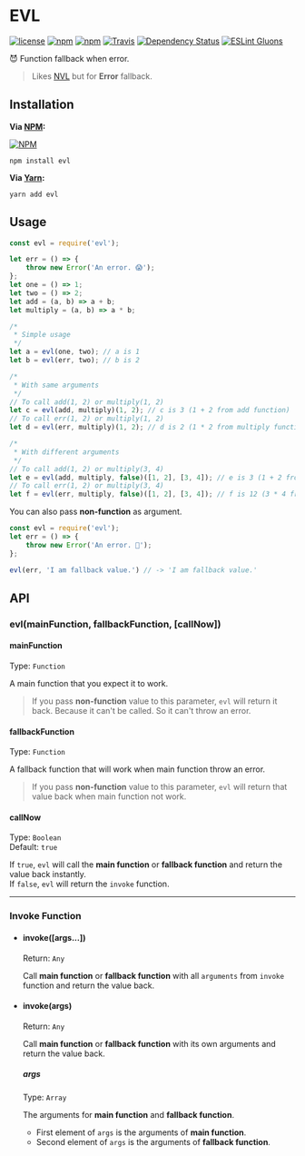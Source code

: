 # EVL
[![license](https://img.shields.io/github/license/gluons/EVL.svg?style=flat-square)](https://github.com/gluons/EVL/blob/master/LICENSE)
[![npm](https://img.shields.io/npm/v/evl.svg?style=flat-square)](https://www.npmjs.com/package/evl)
[![npm](https://img.shields.io/npm/dt/evl.svg?style=flat-square)](https://www.npmjs.com/package/evl)
[![Travis](https://img.shields.io/travis/gluons/EVL.svg?style=flat-square)](https://travis-ci.org/gluons/EVL)
[![Dependency Status](https://dependencyci.com/github/gluons/EVL/badge?style=flat-square)](https://dependencyci.com/github/gluons/EVL)
[![ESLint Gluons](https://img.shields.io/badge/code%20style-gluons-9C27B0.svg?style=flat-square)](https://github.com/gluons/eslint-config-gluons)

😈 Function fallback when error.

> Likes [NVL](https://github.com/gluons/NVL) but for **Error** fallback.

## Installation

**Via [NPM](https://www.npmjs.com/):**

[![NPM](https://nodei.co/npm/nvl.png?downloads=true&downloadRank=true&stars=true)](https://www.npmjs.com/package/evl)

```
npm install evl
```

**Via [Yarn](https://yarnpkg.com):**

```
yarn add evl
```

## Usage

```javascript
const evl = require('evl');

let err = () => {
	throw new Error('An error. 😱');
};
let one = () => 1;
let two = () => 2;
let add = (a, b) => a + b;
let multiply = (a, b) => a * b;

/*
 * Simple usage
 */
let a = evl(one, two); // a is 1
let b = evl(err, two); // b is 2

/*
 * With same arguments
 */
// To call add(1, 2) or multiply(1, 2)
let c = evl(add, multiply)(1, 2); // c is 3 (1 + 2 from add function)
// To call err(1, 2) or multiply(1, 2)
let d = evl(err, multiply)(1, 2); // d is 2 (1 * 2 from multiply function)

/*
 * With different arguments
 */
// To call add(1, 2) or multiply(3, 4)
let e = evl(add, multiply, false)([1, 2], [3, 4]); // e is 3 (1 + 2 from add function)
// To call err(1, 2) or multiply(3, 4)
let f = evl(err, multiply, false)([1, 2], [3, 4]); // f is 12 (3 * 4 from multiply function)
```

You can also pass **non-function** as argument.

```javascript
const evl = require('evl');
let err = () => {
	throw new Error('An error. 💩');
};

evl(err, 'I am fallback value.') // -> 'I am fallback value.'
```

## API

### evl(mainFunction, fallbackFunction, [callNow])

#### mainFunction
Type: `Function`

A main function that you expect it to work.

> If you pass **non-function** value to this parameter, `evl` will return it back.
  Because it can't be called. So it can't throw an error.

#### fallbackFunction
Type: `Function`

A fallback function that will work when main function throw an error.

> If you pass **non-function** value to this parameter, `evl` will return that value back when main function not work.

#### callNow
Type: `Boolean`  
Default: `true`

If `true`, `evl` will call the **main function** or **fallback function** and return the value back instantly.  
If `false`, `evl` will return the `invoke` function.

---

### Invoke Function

- #### invoke([args...])
  Return: `Any`

  Call **main function** or **fallback function** with all `arguments` from `invoke` function and return the value back.

- #### invoke(args)
  Return: `Any`

  Call **main function** or **fallback function** with its own arguments and return the value back.

  ##### args
  Type: `Array`

  The arguments for **main function** and **fallback function**.
  - First element of `args` is the arguments of **main function**.
  - Second element of `args` is the arguments of **fallback function**.
